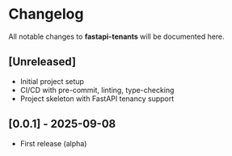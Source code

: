 # Changelog

All notable changes to **fastapi-tenants** will be documented here.

## [Unreleased]
- Initial project setup
- CI/CD with pre-commit, linting, type-checking
- Project skeleton with FastAPI tenancy support

## [0.0.1] - 2025-09-08
- First release (alpha)
